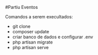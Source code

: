 #Partiu Eventos

Comandos a serem execultados:

* git clone
* composer update
* criar banco de dados e configurar .env
* php artisan migrate
* php artisan serve